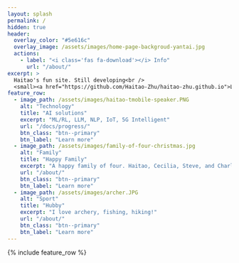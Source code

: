```yaml
---
layout: splash
permalink: /
hidden: true
header:
  overlay_color: "#5e616c"
  overlay_image: /assets/images/home-page-backgroud-yantai.jpg
  actions:
    - label: "<i class='fas fa-download'></i> Info"
      url: "/about/"
excerpt: >
  Haitao's fun site. Still developing<br />
  <small><a href="https://github.com/Haitao-Zhu/haitao-zhu.github.io">Latest release v1.0.0</a></small>
feature_row:
  - image_path: /assets/images/haitao-tmobile-speaker.PNG
    alt: "Technology"
    title: "AI solutions"
    excerpt: "ML/RL, LLM, NLP, IoT, 5G Intelligent"
    url: "/docs/progress/"
    btn_class: "btn--primary"
    btn_label: "Learn more"
  - image_path: /assets/images/family-of-four-christmas.jpg
    alt: "Family"
    title: "Happy Family"
    excerpt: "A happy family of four. Haitao, Cecilia, Steve, and Charlie."
    url: "/about/"
    btn_class: "btn--primary"
    btn_label: "Learn more"
  - image_path: /assets/images/archer.JPG
    alt: "Sport"
    title: "Hubby"
    excerpt: "I love archery, fishing, hiking!"
    url: "/about/"
    btn_class: "btn--primary"
    btn_label: "Learn more"      
---
```


{% include feature_row %}
